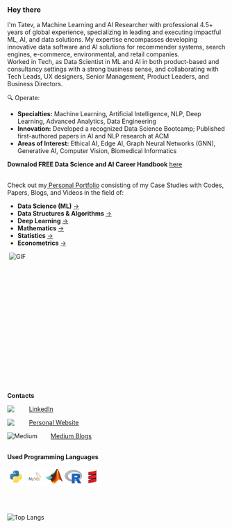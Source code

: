 
### Hey there
I'm Tatev, a Machine Learning and AI Researcher with professional 4.5+ years of global experience, specializing in leading and executing impactful ML, AI, and data solutions. My expertise encompasses developing innovative data software and AI solutions for recommender systems, search engines, e-commerce, environmental, and retail companies. 
<br>
Worked in Tech, as Data Scientist in ML and AI in both product-based and consultancy settings with a strong business sense, and collaborating with Tech Leads, UX designers, Senior Management, Product Leaders, and Business Directors.


🔍 Operate: <br>

- **Specialties:** Machine Learning, Artificial Intelligence, NLP, Deep Learning, Advanced Analytics, Data Engineering 
- **Innovation:** Developed a recognized Data Science Bootcamp; Published first-authored papers in AI and NLP research at ACM
- **Areas of Interest:** Ethical AI, Edge AI, Graph Neural Networks (GNN), Generative AI, Computer Vision, Biomedical Informatics <br>

**Downalod FREE Data Science and AI Career Handbook** <a href = "https://downloads.tatevaslanyan.com/six-figure-data-science-ebook">here </a>

<br>
Check out my<a href="https://github.com/TatevKaren/TatevKaren-data-science-portfolio"> Personal Portfolio</a> consisting of my Case Studies with Codes, Papers, Blogs, and Videos in the field of:

- **Data Science (ML)** <a href="https://github.com/TatevKaren/data-science-popular-algorithms"> -> <a> 
- **Data Structures & Algorithms** <a href= "https://github.com/TatevKaren/DataStructuresAlgorithmsCourse"> -> <a>
- **Deep Learning** <a href="https://github.com/TatevKaren/recurrent-neural-network-pricing-model"> -> <a> 
- **Mathematics** <a href="https://github.com/TatevKaren/mathematics-statistics-for-data-science"> -> <a> 
- **Statistics** <a href="https://github.com/TatevKaren/mathematics-statistics-for-data-science/blob/main/Deriving%20Expectation%20and%20Variances%20of%20Densities/README.MD"> -> <a>
- **Econometrics** <a href="https://github.com/TatevKaren/econometric-algorithms"> -> <a>

<img align="right" alt="GIF" src="https://cdn.dribbble.com/users/2344801/screenshots/4774578/alphatestersanimation2.gif?raw=true" width="500" height="320"/>
<br>

**Contacts**

<img align="left"  width="50px" src="https://cdn2.iconfinder.com/data/icons/social-media-icons-23/800/linkedin-512.png"/> <a href="https://www.linkedin.com/in/tatev-karen-aslanyan/">LinkedIn</a> 
 <br>
 
<img align="left"  width="50px" src="https://lunartech.ai/wp-content/uploads/2023/06/cropped-Social_Profile_Mirko.jpg"> <a href="https://tatevaslanyan.com">Personal Website</a> <br>

<img align="left" alt="Medium" width="100px" src="https://miro.medium.com/max/8976/1*Ra88BZ-CSTovFS2ZSURBgg.png"/> <a href="https://tatev-aslanyan.medium.com/">Medium Blogs</a>
<br>
<br>

**Used Programming Languages**  
<br>
<code><img height="40" src="https://raw.githubusercontent.com/github/explore/80688e429a7d4ef2fca1e82350fe8e3517d3494d/topics/python/python.png"></code>
<code><img height="40" src="https://raw.githubusercontent.com/github/explore/80688e429a7d4ef2fca1e82350fe8e3517d3494d/topics/mysql/mysql.png"></code>
<code><img height="40" src="https://raw.githubusercontent.com/github/explore/80688e429a7d4ef2fca1e82350fe8e3517d3494d/topics/matlab/matlab.png"></code>
<code><img height="40" src="https://raw.githubusercontent.com/github/explore/80688e429a7d4ef2fca1e82350fe8e3517d3494d/topics/r/r.png"></code>
<code><img height="40" src="https://raw.githubusercontent.com/github/explore/80688e429a7d4ef2fca1e82350fe8e3517d3494d/topics/scala/scala.png"></code>

<br>
<br>

![Top Langs](https://github-readme-stats.vercel.app/api/top-langs/?username=TatevKaren)





